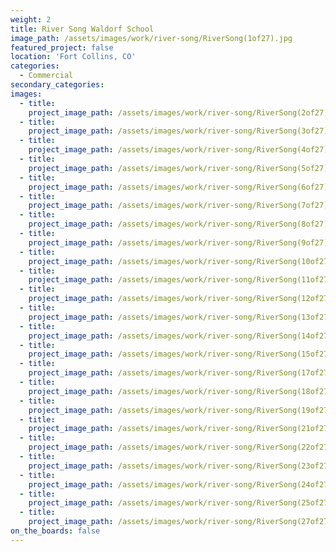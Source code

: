 ```yaml
---
weight: 2
title: River Song Waldorf School
image_path: /assets/images/work/river-song/RiverSong(1of27).jpg
featured_project: false
location: 'Fort Collins, CO'
categories:
  - Commercial
secondary_categories:
images:
  - title:
    project_image_path: /assets/images/work/river-song/RiverSong(2of27).jpg
  - title:
    project_image_path: /assets/images/work/river-song/RiverSong(3of27).jpg
  - title:
    project_image_path: /assets/images/work/river-song/RiverSong(4of27).jpg
  - title:
    project_image_path: /assets/images/work/river-song/RiverSong(5of27).jpg
  - title:
    project_image_path: /assets/images/work/river-song/RiverSong(6of27).jpg
  - title:
    project_image_path: /assets/images/work/river-song/RiverSong(7of27).jpg
  - title:
    project_image_path: /assets/images/work/river-song/RiverSong(8of27).jpg
  - title:
    project_image_path: /assets/images/work/river-song/RiverSong(9of27).jpg
  - title:
    project_image_path: /assets/images/work/river-song/RiverSong(10of27).jpg
  - title:
    project_image_path: /assets/images/work/river-song/RiverSong(11of27).jpg
  - title:
    project_image_path: /assets/images/work/river-song/RiverSong(12of27).jpg
  - title:
    project_image_path: /assets/images/work/river-song/RiverSong(13of27).jpg
  - title:
    project_image_path: /assets/images/work/river-song/RiverSong(14of27).jpg
  - title:
    project_image_path: /assets/images/work/river-song/RiverSong(15of27).jpg
  - title:
    project_image_path: /assets/images/work/river-song/RiverSong(17of27).jpg
  - title:
    project_image_path: /assets/images/work/river-song/RiverSong(18of27).jpg
  - title:
    project_image_path: /assets/images/work/river-song/RiverSong(19of27).jpg
  - title:
    project_image_path: /assets/images/work/river-song/RiverSong(21of27).jpg
  - title:
    project_image_path: /assets/images/work/river-song/RiverSong(22of27).jpg
  - title:
    project_image_path: /assets/images/work/river-song/RiverSong(23of27).jpg
  - title:
    project_image_path: /assets/images/work/river-song/RiverSong(24of27).jpg
  - title:
    project_image_path: /assets/images/work/river-song/RiverSong(25of27).jpg
  - title:
    project_image_path: /assets/images/work/river-song/RiverSong(27of27).jpg
on_the_boards: false
---
```




